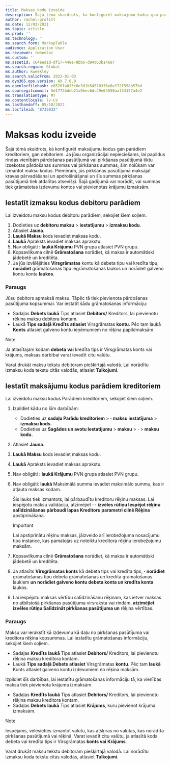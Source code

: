 ```yaml
---
title: Maksas kodu izveide
description: Šajā tēmā skaidrots, kā konfigurēt maksājumu kodus gan parādiem kreditoriem, gan debitoriem.
author: rachel-profitt
ms.date: 12/03/2021
ms.topic: article
ms.prod: ''
ms.technology: ''
ms.search.form: MarkupTable
audience: Application User
ms.reviewer: twheeloc
ms.custom: ''
ms.assetid: c64eed1d-df17-448e-8bb6-d94d63b14607
ms.search.region: Global
ms.author: kweekley
ms.search.validFrom: 2022-01-03
ms.dyn365.ops.version: AX 7.0.0
ms.openlocfilehash: e8526fa0f3c6e3d1b545703f6e6ef72f558b57bd
ms.sourcegitcommit: 5d1772bdeb21a9bec6dc49e64550aaf34127a4e2
ms.translationtype: MT
ms.contentlocale: lv-LV
ms.lasthandoff: 05/10/2022
ms.locfileid: "8735032"
---
```

# <a name="create-charges-codes"></a>Maksas kodu izveide

Šajā tēmā skaidrots, kā konfigurēt maksājumu kodus gan parādiem kreditoriem, gan debitoriem. Ja jūsu organizācijai nepieciešams, lai papildus rindas vienībām pārdošanas pasūtījumā vai pirkšanas pasūtījumā tiktu izsekotas pārdošanas summas vai pirkšanas summas, šim nolūkam var izmantot maksu kodus. Piemēram, jūs pirkšanas pasūtījumā maksājat kravas pārvadāšanai un apdrošināšanai un šīs summas pirkšanas pasūtījumā tiek atdalītas atsevišķi. Šajā gadījumā var norādīt, vai summas tiek grāmatotas izdevumu kontos vai pievienotas krājumu izmaksām.

## <a name="set-up-charges-codes-for-accounts-receivable"></a>Iestatīt izmaksu kodus debitoru parādiem

Lai izveidotu maksu kodus debitoru parādiem, sekojiet šiem soļiem.

1. Dodieties uz **debitoru maksu** &gt; **iestatījumu** &gt; **izmaksu kodu**.
2. Atlasiet **Jauna**.
3. **Laukā Maksu** kods ievadiet maksas kodu.
3. **Laukā** Apraksts ievadiet maksas aprakstu.
4. Nav obligāti **: laukā Krājumu** PVN grupa atlasiet PVN grupu.
5. Kopsavilkuma cilnē **Grāmatošana** norādiet, kā maksa ir automātiski jādebetē un kreditēta.
6. Ja jūs izvēlējāties **Virsgrāmatas** kontu kā debeta tipu vai kredīta tipu, **norādiet** grāmatošanas tipu iegrāmatošanas laukos un norādiet galveno kontu konta **laukos**.

### <a name="example"></a>Paraugs

Jūsu debitors apmaksā maksu. Tāpēc tā tiek pievienota pārdošanas pasūtījuma kopsummai. Var iestatīt šādu grāmatošanas informāciju:

- Sadaļas **Debets** **laukā** Tips atlasiet **Debitors/** Kreditors, lai pievienotu rēķina maksu debitora kontam.
- Laukā **Tips sadaļā Kredīts** **atlasiet** Virsgrāmatas **kontu**. Pēc tam laukā **Konts** atlasiet galveno kontu ieņēmumiem no rēķina papildmaksām.

> [!NOTE]
> Ja atlasītajam kodam **debeta** **vai** kredīta tips ir Virsgrāmatas konts vai krājums, maksas darbībai varat ievadīt citu valūtu.

Varat drukāt maksu tekstu debitoram piešķirtajā valodā. Lai norādītu izmaksu koda tekstu citās valodās, atlasiet **Tulkojumi**.

## <a name="set-up-charges-codes-for-accounts-payable"></a>Iestatīt maksājumu kodus parādiem kreditoriem

Lai izveidotu maksu kodus Parādiem kreditoriem, sekojiet šiem soļiem.

1. Izpildiet kādu no šīm darbībām:

    - Dodieties uz **sadaļu Parādu kreditoriem** &gt; **·** **maksu iestatījuma** &gt; **izmaksu kods.**
    - Dodieties uz **Sagādes un avotu Iestatījumu** &gt; **maksu** &gt; **·** &gt; **maksu kodu.**

2. Atlasiet **Jauna**.
3. **Laukā Maksu** kods ievadiet maksas kodu.
3. **Laukā** Apraksts ievadiet maksas aprakstu.
4. Nav obligāti **: laukā Krājumu** PVN grupa atlasiet PVN grupu.
5. Nav obligāti: **laukā** Maksimālā summa ievadiet maksimālo summu, kas ir atļauta maksas kodam.

    Šis lauks tiek izmantots, lai pārbaudītu kreditoru rēķinu maksas. Lai iespējotu maksu validāciju, atzīmējiet **·** **·** **izvēles rūtiņu Iespējot rēķinu salīdzināšanas pārbaudi lapas Kreditoru parametri cilnē Rēķina** apstiprināšana.

    > [!IMPORTANT]
    > Lai apstiprinātu rēķinu maksas, jāizveido arī ierobežojuma nosacījumu tipa instance, kas pamatojas uz noteiktu kreditora rēķinu ierobežojumu maksām.

6. Kopsavilkuma cilnē **Grāmatošana** norādiet, kā maksa ir automātiski jādebetē un kreditēta.
7. Ja atlasīts **Virsgrāmatas konts** kā debeta tips vai kredīta tips, **·** **norādiet** grāmatošanas tipu debeta grāmatošanas un kredīta grāmatošanas laukiem **un** **norādiet galveno kontu debeta konta un kredīta konta** laukos.
8. Lai iespējotu maksas vērtību salīdzināšanu rēķinam, kas ietver maksas no atbilstošā pirkšanas pasūtījuma virsraksta vai rindām, **atzīmējiet izvēles rūtiņu Salīdzināt pirkšanas pasūtījuma un** rēķina vērtības.

### <a name="example"></a>Paraugs

Maksu var ierakstīt kā izdevumu kā daļu no pirkšanas pasūtījuma vai kreditora rēķina kopsummas. Lai iestatītu grāmatošanas informāciju, sekojiet šiem soļiem. 

- Sadaļas **Kredīts** **laukā** Tips atlasiet **Debitors/** Kreditors, lai pievienotu rēķina maksu kreditora kontam.
- Laukā **Tips sadaļā Debets** **atlasiet** Virsgrāmatas **kontu**. Pēc tam **laukā** Konts atlasiet galveno kontu izdevumiem no rēķina maksām.

Izpildiet šīs darbības, lai iestatītu grāmatošanas informāciju tā, ka vienības maksa tiek pievienota krājuma izmaksām.

- Sadaļas **Kredīts** **laukā** Tips atlasiet **Debitors/** Kreditors, lai pievienotu rēķina maksu kreditora kontam.
- Sadaļas **Debets** **laukā** Tips atlasiet **Krājums**, kuru pievienot krājuma izmaksām.

> [!NOTE]
> Iespējams, vēlēsieties izmantot valūtu, kas atšķiras no valūtas, kas norādīta pirkšanas pasūtījumā vai rēķinā. Varat ievadīt citu valūtu, ja atlasītā koda debeta vai kredīta tips ir Virsgrāmatas **konts vai** **Krājums**.

Varat drukāt maksu tekstu debitoram piešķirtajā valodā. Lai norādītu izmaksu koda tekstu citās valodās, atlasiet **Tulkojumi**.

